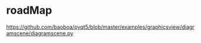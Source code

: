 # roadMap
https://github.com/baoboa/pyqt5/blob/master/examples/graphicsview/diagramscene/diagramscene.py
